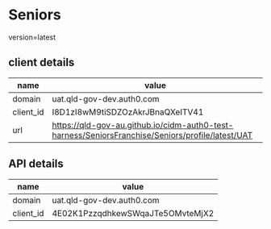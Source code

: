 
# Seniors

version=latest

## client details

|name|value|
| --- | --- |
|domain|uat.qld-gov-dev.auth0.com|
|client_id|I8D1zI8wM9tiSDZOzAkrJBnaQXeITV41|
|url|https://qld-gov-au.github.io/cidm-auth0-test-harness/SeniorsFranchise/Seniors/profile/latest/UAT|


## API details

|name|value|
| --- | --- |
|domain|uat.qld-gov-dev.auth0.com|
|client_id|4E02K1PzzqdhkewSWqaJTe5OMvteMjX2|

